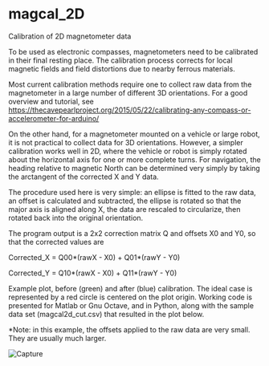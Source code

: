 # magcal_2D

Calibration of 2D magnetometer data

To be used as electronic compasses, magnetometers need to be calibrated in their final resting place. The calibration process corrects for local magnetic fields and field distortions due to nearby ferrous materials. 

Most current calibration methods require one to collect raw data from the magnetometer in a large number of different 3D orientations. For a good overview and tutorial, see https://thecavepearlproject.org/2015/05/22/calibrating-any-compass-or-accelerometer-for-arduino/

On the other hand, for a magnetometer mounted on a vehicle or large robot, it is not practical to collect data for 3D orientations. However, a simpler calibration works well in 2D, where the vehicle or robot is simply rotated about the horizontal axis for one or more complete turns. For navigation, the heading relative to magnetic North can be determined very simply by taking the arctangent of the corrected X and Y data. 

The procedure used here is very simple: an ellipse is fitted to the raw data, an offset is calculated and subtracted, the ellipse is rotated so that the major axis is aligned along X, the data are rescaled to circularize, then rotated back into the original orientation.

The program output is a 2x2 correction matrix Q and offsets X0 and Y0, so that the corrected values are

Corrected_X = Q00*(rawX - X0) + Q01*(rawY - Y0)

Corrected_Y = Q10*(rawX - X0) + Q11*(rawY - Y0)

Example plot, before (green) and after (blue) calibration. The ideal case is represented by a red circle is centered on the plot origin. Working code is presented for Matlab or Gnu Octave, and in Python, along with the sample data set (magcal2d_cut.csv) that resulted in the plot below.

*Note: in this example, the offsets applied to the raw data are very small. They are usually much larger.

![Capture](https://github.com/user-attachments/assets/605aeee7-60a4-4b0b-855c-d8e23f04e2c1)

